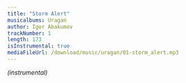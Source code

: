 ```yaml
---
title: "Storm Alert"
musicalbums: Uragan
author: Igor Abakumov
trackNumber: 1
length: 173
isInstrumental: true
mediaFileUrl: /download/music/uragan/01-storm_alert.mp3
---
```


*(instrumental)*
